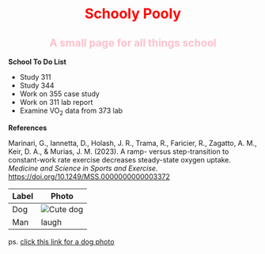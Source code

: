 <!DOCTYPE html>
<html>
<body>

<h1 <span style="text-align:center; color:red;"> Schooly Pooly </span> </h1>
<h2 style="color:pink; text-align:center;"> A small page for all things school </h2>

<p> <b>School To Do List</b> </p>
<ul>
	<li> Study 311 </li>
	<li> Study 344 </li>
	<li> Work on 355 case study </li>
	<li> Work on 311 lab report </li>
	<li> Examine VO<sub>2</sub></sub> data from 373 lab </li>
</ul>


<p> <b>References</b> </p>
<p> Marinari, G., Iannetta, D., Holash, J. R., Trama, R., Faricier, R., Zagatto, A. M., Keir, D. A., & Murias, J. M. (2023). A ramp- versus step-transition to constant-work rate exercise decreases steady-state oxygen uptake. <i> Medicine and Science in Sports and Exercise. </i> <a href="https://doi.org/10.1249/MSS.0000000000003372">https://doi.org/10.1249/MSS.0000000000003372</a></p>

Label | Photo
----- | -----
Dog   | ![Cute dog](https://hips.hearstapps.com/hmg-prod/images/dog-puppy-on-garden-royalty-free-image-1586966191.jpg?crop=0.752xw:1.00xh;0.175xw,0&resize=1200:*)
Man   | laugh


ps. [click this link for a dog photo](subfolder/readme.md)

</body>
</html>
